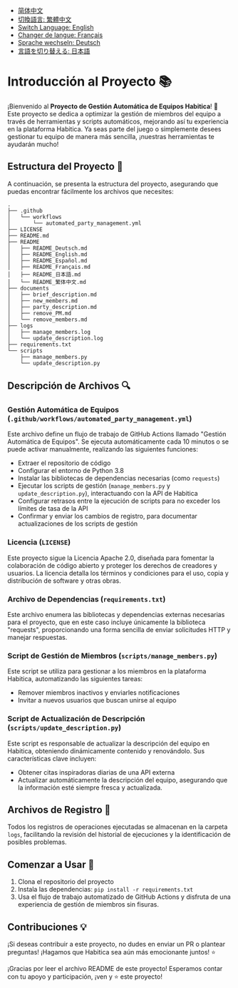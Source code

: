 - [简体中文](/README.md)
- [切換語言: 繁體中文](/README/README_繁体中文.md)
- [Switch Language: English](/README/README_English.md)
- [Changer de langue: Français](/README/README_Français.md)
- [Sprache wechseln: Deutsch](/README/README_Deutsch.md)
- [言語を切り替える: 日本語](/README/README_日本語.md)

# Introducción al Proyecto 📚

¡Bienvenido al **Proyecto de Gestión Automática de Equipos Habitica**! 🎉 Este proyecto se dedica a optimizar la gestión de miembros del equipo a través de herramientas y scripts automáticos, mejorando así tu experiencia en la plataforma Habitica. Ya seas parte del juego o simplemente desees gestionar tu equipo de manera más sencilla, ¡nuestras herramientas te ayudarán mucho!

## Estructura del Proyecto 📂

A continuación, se presenta la estructura del proyecto, asegurando que puedas encontrar fácilmente los archivos que necesites:

```
.
├── .github
│   └── workflows
│       └── automated_party_management.yml
├── LICENSE
├── README.md
├── README
│   ├── README_Deutsch.md
│   ├── README_English.md
│   ├── README_Español.md
│   ├── README_Français.md
│   ├── README_日本語.md
│   └── README_繁体中文.md
├── documents
│   ├── brief_description.md
│   ├── new_members.md
│   ├── party_description.md
│   ├── remove_PM.md
│   └── remove_members.md
├── logs
│   ├── manage_members.log
│   └── update_description.log
├── requirements.txt
└── scripts
    ├── manage_members.py
    └── update_description.py
```

## Descripción de Archivos 🔍

### Gestión Automática de Equipos (`.github/workflows/automated_party_management.yml`)
Este archivo define un flujo de trabajo de GitHub Actions llamado "Gestión Automática de Equipos". Se ejecuta automáticamente cada 10 minutos o se puede activar manualmente, realizando las siguientes funciones:
- Extraer el repositorio de código
- Configurar el entorno de Python 3.8
- Instalar las bibliotecas de dependencias necesarias (como `requests`)
- Ejecutar los scripts de gestión (`manage_members.py` y `update_description.py`), interactuando con la API de Habitica
- Configurar retrasos entre la ejecución de scripts para no exceder los límites de tasa de la API
- Confirmar y enviar los cambios de registro, para documentar actualizaciones de los scripts de gestión

### Licencia (`LICENSE`)
Este proyecto sigue la Licencia Apache 2.0, diseñada para fomentar la colaboración de código abierto y proteger los derechos de creadores y usuarios. La licencia detalla los términos y condiciones para el uso, copia y distribución de software y otras obras.

### Archivo de Dependencias (`requirements.txt`)
Este archivo enumera las bibliotecas y dependencias externas necesarias para el proyecto, que en este caso incluye únicamente la biblioteca "requests", proporcionando una forma sencilla de enviar solicitudes HTTP y manejar respuestas.

### Script de Gestión de Miembros (`scripts/manage_members.py`)
Este script se utiliza para gestionar a los miembros en la plataforma Habitica, automatizando las siguientes tareas:
- Remover miembros inactivos y enviarles notificaciones
- Invitar a nuevos usuarios que buscan unirse al equipo

### Script de Actualización de Descripción (`scripts/update_description.py`)
Este script es responsable de actualizar la descripción del equipo en Habitica, obteniendo dinámicamente contenido y renovándolo. Sus características clave incluyen:
- Obtener citas inspiradoras diarias de una API externa
- Actualizar automáticamente la descripción del equipo, asegurando que la información esté siempre fresca y actualizada.

## Archivos de Registro 📜
Todos los registros de operaciones ejecutadas se almacenan en la carpeta `logs`, facilitando la revisión del historial de ejecuciones y la identificación de posibles problemas.

## Comenzar a Usar 🚀

1. Clona el repositorio del proyecto
2. Instala las dependencias: `pip install -r requirements.txt`
3. Usa el flujo de trabajo automatizado de GitHub Actions y disfruta de una experiencia de gestión de miembros sin fisuras.

## Contribuciones 💡
¡Si deseas contribuir a este proyecto, no dudes en enviar un PR o plantear preguntas! ¡Hagamos que Habitica sea aún más emocionante juntos! ⭐️

¡Gracias por leer el archivo README de este proyecto! Esperamos contar con tu apoyo y participación, ¡ven y ⭐️ este proyecto!